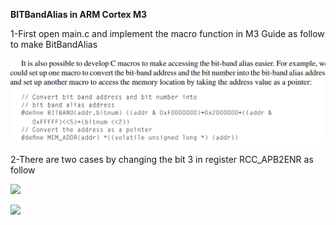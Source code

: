 **BITBandAlias in ARM Cortex M3**

1-First open main.c and implement the macro function in M3 Guide as follow to make BitBandAlias 

![](3.png)

2-There are two cases by changing the bit 3 in register RCC_APB2ENR as follow 


![](2.png)


![](1.png)

